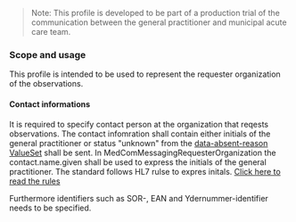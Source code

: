 >Note: This profile is developed to be part of a production trial of the communication between the general practitioner and municipal acute care team.

### Scope and usage
This profile is intended to be used to represent the requester organization of the observations. 


#### Contact informations
It is required to specify contact person at the organization that reqests observations. The contact infomration shall contain either initials of the general practitioner or status "unknown" from the [data-absent-reason ValueSet](http://hl7.org/fhir/R4/valueset-data-absent-reason.html) shall be sent. In  MedComMessagingRequesterOrganization the contact.name.given shall be used to express the initials of the general practitioner. The standard follows HL7 rulse to expres initals. [Click here to read the rules](http://hl7.org/fhir/R4/datatypes.html#HumanName)

Furthermore identifiers such as SOR-, EAN and Ydernummer-identifier needs to be specified. 